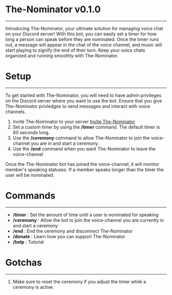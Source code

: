 # The-Nominator v0.1.0
---
Introducing The-Nominator, your ultimate solution for managing voice chat on your Discord server! With this bot, you can easily set a timer for how long a person can speak before they are nominated. Once the timer runs out, a message will appear in the chat of the voice channel, and music will start playing to signify the end of their turn. Keep your voice chats organized and running smoothly with The-Nominator.

# Setup
---
To get started with The-Nominator, you will need to have admin privileges on the Discord server where you want to use the bot. Ensure that you give The-Nominator privledges to send messages and interact with voice channels.

1) Invite The-Nominator to your server [Invite The-Nominator](https://discord.com/api/oauth2/authorize?client_id=1063920584632832080&permissions=274927208704&scope=bot%20applications.commands)
2) Set a custom timer by using the **/timer** command. The default timer is 60 seconds long.
3) Use the **/ceremony** command to allow The-Nominator to join the voice-channel you are in and start a ceremony.
4) Use the **/end** command when you want The-Nominator to leave the voice-channel

Once the The-Nominator bot has joined the voice-channel, it will monitor member's speaking statuses. If a member speaks longer than the timer the user will be nominated.

# Commands
---
- **/timer** : Set the amount of time until a user is nominated for speaking
- **/ceremony** : Allow the bot to join the voice-channel you are currently in and start a ceremony
- **/end** : End the ceremony and disconnect The-Nominator
- **/donate** : Learn how you can support The-Nominator
- **/help** : Tutorial

# Gotchas
---
1) Make sure to reset the ceremony if you adjust the timer while a ceremony is active.